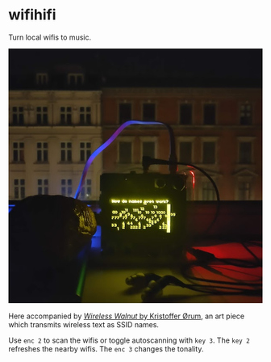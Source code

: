 # wifihifi

Turn local wifis to music.

![](doc/wifihifi.jpg)

Here accompanied by [*Wireless Walnut* by Kristoffer
Ørum](http://www.oerum.org/projects/0096), an art piece which
transmits wireless text as SSID names.

Use `enc 2` to scan the wifis or toggle autoscanning with `key 3`. The
`key 2` refreshes the nearby wifis. The `enc 3` changes the tonality.
